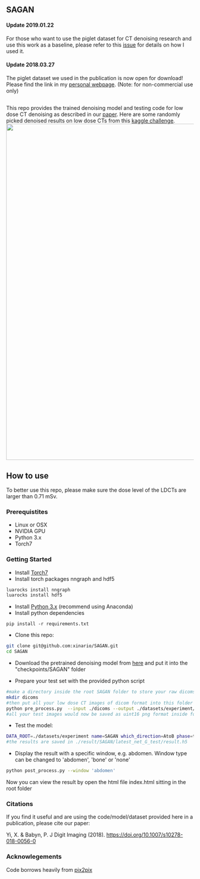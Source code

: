 ## SAGAN
#### Update 2019.01.22
For those who want to use the piglet dataset for CT denoising research and use this work as a baseline, please refer to this [issue](https://github.com/xinario/SAGAN/issues/8#issue-401978079) for details on how I used it.

#### Update 2018.03.27
The piglet dataset we used in the publication is now open for download! Please find the link in my [personal webpage](https://xinario.github.io). (Note: for non-commercial use only)

##
This repo provides the trained denoising model and testing code for low dose CT denoising as described in our [paper](https://link.springer.com/article/10.1007/s10278-018-0056-0).
Here are some randomly picked denoised results on low dose CTs from this [kaggle challenge](https://www.kaggle.com/c/data-science-bowl-2017/data). 
<img src="imgs/sample.jpg" width="900px"/>

## How to use
To better use this repo, please make sure the dose level of the LDCTs are larger than 0.71 mSv.
### Prerequistites
- Linux or OSX
- NVIDIA GPU
- Python 3.x
- Torch7

### Getting Started
- Install [Torch7](http://torch.ch/docs/getting-started.html#_)
- Install torch packages nngraph and hdf5
```bash
luarocks install nngraph
luarocks install hdf5
```
- Install [Python 3.x](https://www.anaconda.com/download/#macos) (recommend using Anaconda)
- Install python dependencies 
```
pip install -r requirements.txt
```
- Clone this repo:
```bash
git clone git@github.com:xinario/SAGAN.git
cd SAGAN
```


- Download the pretrained denoising model from [here](https://1drv.ms/u/s!Aj4IQl4ug0_9gj4TTqVW1JhhHG5f) and put it into the "checkpoints/SAGAN" folder

- Prepare your test set with the provided python script
```bash
#make a directory inside the root SAGAN folder to store your raw dicoms, e.g. ./dicoms
mkdir dicoms
#then put all your low dose CT images of dicom format into this folder and run
python pre_process.py  --input ./dicoms --output ./datasets/experiment/test
#all your test images would now be saved as uint16 png format inside folder ./datasets/experiment/test. 

```
- Test the model:
```bash
DATA_ROOT=./datasets/experiment name=SAGAN which_direction=AtoB phase=test th test.lua
#the results are saved in ./result/SAGAN/latest_net_G_test/result.h5
```
- Display the result with a specific window, e.g. abdomen. Window type can be changed to 'abdomen', 'bone' or 'none'
```bash
python post_process.py --window 'abdomen'
```
Now you can view the result by open the html file index.html sitting in the root folder

### Citations
If you find it useful and are using the code/model/dataset provided here in a publication, please cite our paper:

Yi, X. & Babyn, P. J Digit Imaging (2018). https://doi.org/10.1007/s10278-018-0056-0



### Acknowlegements
Code borrows heavily from [pix2pix](https://github.com/phillipi/pix2pix)
